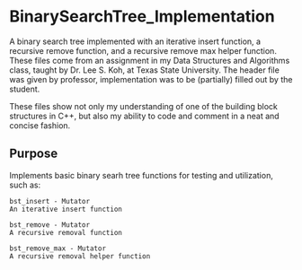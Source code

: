 # BinarySearchTree_Implementation
A binary search tree implemented with an iterative insert function, a recursive remove function, and a recursive remove max helper function. These files come from an assignment in my Data Structures and Algorithms class, taught by Dr. Lee S. Koh, at Texas State University. The header file was given by professor, implementation was to be (partially) filled out by the student.

These files show not only my understanding of one of the building block structures in C++, but also my ability to code and comment in a neat and concise fashion.

## Purpose

Implements basic binary searh tree functions for testing and utilization, such as:
```
bst_insert - Mutator
An iterative insert function

bst_remove - Mutator
A recursive removal function

bst_remove_max - Mutator
A recursive removal helper function
```
